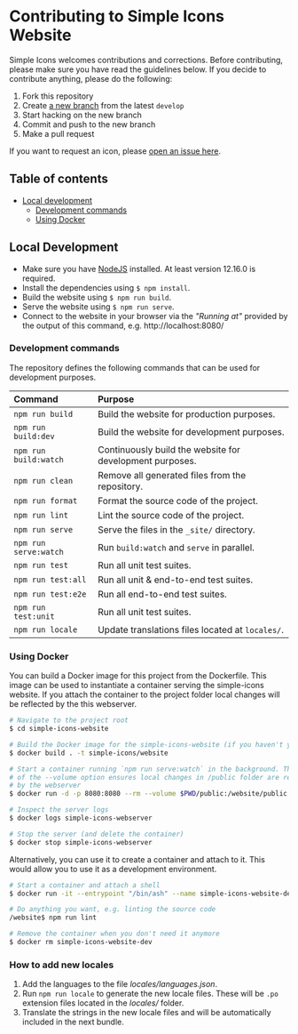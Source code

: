 # Contributing to Simple Icons Website

Simple Icons welcomes contributions and corrections. Before contributing, please make sure you have read the guidelines below. If you decide to contribute anything, please do the following:

1. Fork this repository
1. Create [a new branch][github flow] from the latest `develop`
1. Start hacking on the new branch
1. Commit and push to the new branch
1. Make a pull request

If you want to request an icon, please [open an issue here][new icon request].

## Table of contents

* [Local development](#local-development)
  * [Development commands](#development-commands)
  * [Using Docker](#using-docker)

## Local Development

* Make sure you have [NodeJS] installed. At least version 12.16.0 is required.
* Install the dependencies using `$ npm install`.
* Build the website using `$ npm run build`.
* Serve the website using `$ npm run serve`.
* Connect to the website in your browser via the _"Running at"_ provided by the output of this command, e.g. http://localhost:8080/

### Development commands

The repository defines the following commands that can be used for development purposes.

| Command | Purpose |
| :---- | :---- |
| `npm run build` | Build the website for production purposes. |
| `npm run build:dev` | Build the website for development purposes. |
| `npm run build:watch` | Continuously build the website for development purposes. |
| `npm run clean` | Remove all generated files from the repository. |
| `npm run format` | Format the source code of the project. |
| `npm run lint` | Lint the source code of the project. |
| `npm run serve` | Serve the files in the `_site/` directory. |
| `npm run serve:watch` | Run `build:watch` and `serve` in parallel. |
| `npm run test` | Run all unit test suites. |
| `npm run test:all` | Run all unit & end-to-end test suites. |
| `npm run test:e2e` | Run all end-to-end test suites. |
| `npm run test:unit` | Run all unit test suites. |
| `npm run locale` | Update translations files located at `locales/`. |

### Using Docker

You can build a Docker image for this project from the Dockerfile. This image can be used to instantiate a container serving the simple-icons website. If you attach the container to the project folder local changes will be reflected by the this webserver.

```bash
# Navigate to the project root
$ cd simple-icons-website

# Build the Docker image for the simple-icons-website (if you haven't yet)
$ docker build . -t simple-icons/website

# Start a container running `npm run serve:watch` in the background. The value
# of the --volume option ensures local changes in /public folder are reflected
# by the webserver
$ docker run -d -p 8080:8080 --rm --volume $PWD/public:/website/public --name simple-icons-webserver simple-icons/website

# Inspect the server logs
$ docker logs simple-icons-webserver

# Stop the server (and delete the container)
$ docker stop simple-icons-webserver
```

Alternatively, you can use it to create a container and attach to it. This would allow you to use it as a development environment.

```bash
# Start a container and attach a shell
$ docker run -it --entrypoint "/bin/ash" --name simple-icons-website-dev simple-icons/website

# Do anything you want, e.g. linting the source code
/website$ npm run lint

# Remove the container when you don't need it anymore
$ docker rm simple-icons-website-dev
```

### How to add new locales

1. Add the languages to the file *locales/languages.json*.
2. Run `npm run locale` to generate the new locale files. These will be `.po` extension files located in the *locales/* folder.
3. Translate the strings in the new locale files and will be automatically included in the next bundle.

[github flow]: https://guides.github.com/introduction/flow/
[new icon request]: https://github.com/simple-icons/simple-icons/issues/new?labels=new+icon&template=icon_request.yml&title=Request%3A+
[NodeJS]: https://nodejs.org/en/download/
